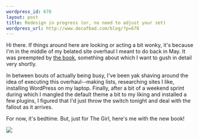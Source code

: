 ```yaml
--- 
wordpress_id: 678
layout: post
title: Redesign in progress (or, no need to adjust your set)
wordpress_url: http://www.decafbad.com/blog/?p=678
---
```

Hi there.  If things around here are looking or acting a bit wonky, it's because I'm in the middle of my belated site overhaul I meant to do back in May.  It was preempted by [the book][book], something about which I want to gush in detail very shortly.

In between bouts of actually being busy, I've been yak shaving around the idea of executing this overhaul--making lists, researching sites I like, installing WordPress on my laptop.  Finally, after a bit of a weekend sprint during which I mangled the default theme a bit to my liking and installed a few plugins, I figured that I'd just throw the switch tonight and deal with the fallout as it arrives.

For now, it's bedtime.  But, just for The Girl, here's me with the new book!

<a href="http://www.decafbad.com/2005/09/IMG_3562.JPG" target="_new"><img src="http://www.decafbad.com/2005/09/IMG_3562_th.JPG" /></a><br />

[book]: http://www.amazon.com/gp/product/customer-reviews/0764597582/
